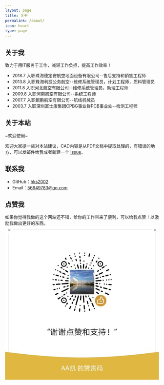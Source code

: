 ```yaml
---
layout: page
title: 关于
permalink: /about/
icon: heart
type: page
---
```


## 关于我

致力于用IT服务于工作，减轻工作负担，提高工作效率！

* 2018.7 入职珠海德定安航空地面设备有限公司--售后支持和销售工程师
* 2013.8 入职珠海利捷公务航空--维修系统管理员，计划工程师，质料管理员
* 2011.8 入职河北航空有限公司--维修系统管理员，助理工程师
* 2009.8 入职河南航空有限公司--系统工程师
* 2007.7 入职鲲鹏航空有限公司--航线机械员
* 2003.7 入职深圳富士康集团CPBG事业群PCB事业处--检测工程师

## 关于本站

~欢迎使用~

欢迎大家提一些对本站建议，CAD内容是从PDF文档中提取处理的，有错误的地方，可以发邮件给我或者新建一个 [Issue](https://github.com/mycad/mycad.github.io/issues)。

## 联系我

* GitHub：[hks2002](https://github.com/hks2002)
* Email：56649783@qq.com

## 点赞我

如果你觉得我做的这个网站还不错，给你的工作带来了便利，可以给我点赞！以激励我做出更好的东西。
![微信点赞](/img/zanshanma.jpg)

